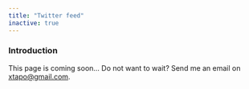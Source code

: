 ```yaml
---
title: "Twitter feed"
inactive: true
---
```


### Introduction

This page is coming soon... Do not want to wait? Send me an email on <a href="mailto:xtapo@gmail.com" style="color: #777777;">xtapo@gmail.com</a>.